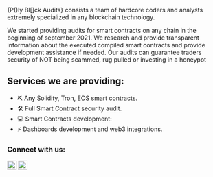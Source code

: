 {P()ly Bl[]ck Audits} consists a team of hardcore coders and analysts extremely specialized in any blockchain technology. 

We started providing audits for smart contracts on any chain in the beginning of september 2021. We research and provide transparent information about the executed compiled smart contracts and provide development assistance if needed. Our audits can guarantee traders security of NOT being scammed, rug pulled or investing in a honeypot

## Services we are providing:
- ⛏ Any Solidity, Tron, EOS smart contracts.
- 🛠 Full Smart Contract security audit.
- 💻 Smart Contracts development:
- ⚡ Dashboards development and web3 integrations.

### Connect with us:

[<img align="left" alt="Techrate | Twitter" width="22px" src="https://cdn.jsdelivr.net/npm/simple-icons@v3/icons/twitter.svg" />][twitter]
[<img align="left" alt="Techrate | Telegram" width="22px" src="https://cdn.jsdelivr.net/npm/simple-icons@v3/icons/telegram.svg" />][telegram]
<br />

[twitter]: https://twitter.com/PolyBlockAudits
[telegram]: https://t.me/polyblocksaudits
